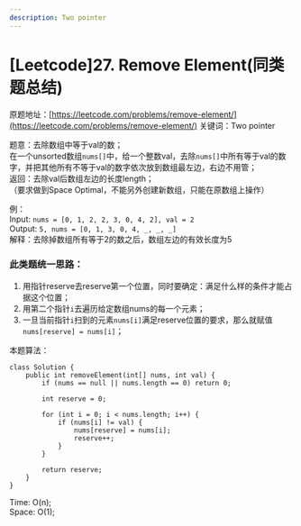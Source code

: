 ```yaml
---
description: Two pointer
---
```


# \[Leetcode\]27. Remove Element\(同类题总结\)

原题地址：[https://leetcode.com/problems/remove-element/](https://leetcode.com/problems/remove-element/) 关键词：Two pointer

题意：去除数组中等于val的数；  
在一个unsorted数组`nums[]`中，给一个整数val，去除`nums[]`中所有等于val的数字，并把其他所有不等于val的数字依次放到数组最左边，右边不用管；  
返回：去除val后数组左边的长度length；  
（要求做到Space Optimal，不能另外创建新数组，只能在原数组上操作）

例：  
Input: `nums = [0, 1, 2, 2, 3, 0, 4, 2], val = 2`   
Output: `5, nums = [0, 1, 3, 0, 4, _, _, _]`   
解释：去除掉数组所有等于2的数之后，数组左边的有效长度为5



### 此类题统一思路：

1. 用指针reserve去reserve第一个位置，同时要确定：满足什么样的条件才能占据这个位置；
2. 用第二个指针`i`去遍历给定数组nums的每一个元素；
3. 一旦当前指针`i`扫到的元素`nums[i]`满足reserve位置的要求，那么就赋值`nums[reserve] = nums[i]`；



本题算法：



```text
class Solution {
    public int removeElement(int[] nums, int val) {
        if (nums == null || nums.length == 0) return 0;
        
        int reserve = 0;
        
        for (int i = 0; i < nums.length; i++) {
            if (nums[i] != val) {
                nums[reserve] = nums[i];
                reserve++;
            }
        }
        
        return reserve;
    }
}
```

Time: O\(n\);  
Space: O\(1\);

